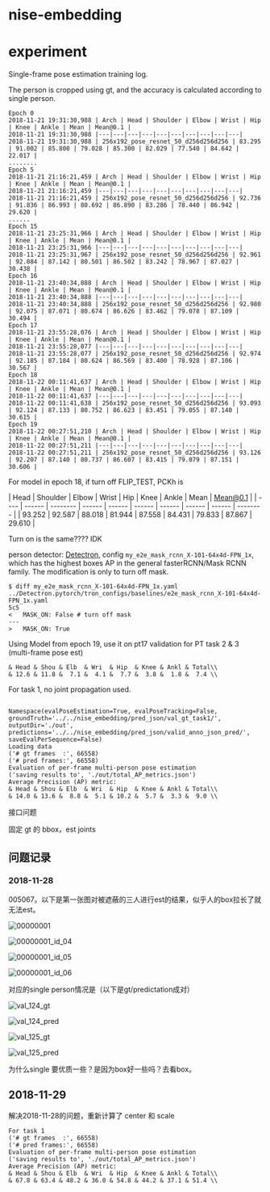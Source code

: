 # nise-embedding



# experiment

Single-frame pose estimation training log. 

The person is cropped using gt, and the  accuracy is calculated according to single person.

```
Epoch 0
2018-11-21 19:31:30,988 | Arch | Head | Shoulder | Elbow | Wrist | Hip | Knee | Ankle | Mean | Mean@0.1 |
2018-11-21 19:31:30,988 |---|---|---|---|---|---|---|---|---|---|
2018-11-21 19:31:30,988 | 256x192_pose_resnet_50_d256d256d256 | 83.295 | 91.002 | 85.800 | 79.028 | 85.300 | 82.029 | 77.540 | 84.642 | 22.017 |
........
Epoch 5
2018-11-21 21:16:21,459 | Arch | Head | Shoulder | Elbow | Wrist | Hip | Knee | Ankle | Mean | Mean@0.1 |
2018-11-21 21:16:21,459 |---|---|---|---|---|---|---|---|---|---|
2018-11-21 21:16:21,459 | 256x192_pose_resnet_50_d256d256d256 | 92.736 | 91.836 | 86.993 | 80.692 | 86.890 | 83.286 | 78.440 | 86.942 | 29.620 |
......
Epoch 15
2018-11-21 23:25:31,966 | Arch | Head | Shoulder | Elbow | Wrist | Hip | Knee | Ankle | Mean | Mean@0.1 |
2018-11-21 23:25:31,966 |---|---|---|---|---|---|---|---|---|---|
2018-11-21 23:25:31,967 | 256x192_pose_resnet_50_d256d256d256 | 92.961 | 92.084 | 87.142 | 80.501 | 86.502 | 83.242 | 78.967 | 87.027 | 30.438 |
Epoch 16
2018-11-21 23:40:34,888 | Arch | Head | Shoulder | Elbow | Wrist | Hip | Knee | Ankle | Mean | Mean@0.1 |
2018-11-21 23:40:34,888 |---|---|---|---|---|---|---|---|---|---|
2018-11-21 23:40:34,888 | 256x192_pose_resnet_50_d256d256d256 | 92.980 | 92.075 | 87.071 | 80.674 | 86.626 | 83.462 | 79.078 | 87.109 | 30.494 |
Epoch 17
2018-11-21 23:55:28,076 | Arch | Head | Shoulder | Elbow | Wrist | Hip | Knee | Ankle | Mean | Mean@0.1 |
2018-11-21 23:55:28,077 |---|---|---|---|---|---|---|---|---|---|
2018-11-21 23:55:28,077 | 256x192_pose_resnet_50_d256d256d256 | 92.974 | 92.185 | 87.184 | 80.624 | 86.569 | 83.400 | 78.928 | 87.106 | 30.567 |
Epoch 18
2018-11-22 00:11:41,637 | Arch | Head | Shoulder | Elbow | Wrist | Hip | Knee | Ankle | Mean | Mean@0.1 |
2018-11-22 00:11:41,637 |---|---|---|---|---|---|---|---|---|---|
2018-11-22 00:11:41,638 | 256x192_pose_resnet_50_d256d256d256 | 93.093 | 92.124 | 87.133 | 80.752 | 86.623 | 83.451 | 79.055 | 87.140 | 30.615 |
Epoch 19
2018-11-22 00:27:51,210 | Arch | Head | Shoulder | Elbow | Wrist | Hip | Knee | Ankle | Mean | Mean@0.1 |
2018-11-22 00:27:51,211 |---|---|---|---|---|---|---|---|---|---|
2018-11-22 00:27:51,211 | 256x192_pose_resnet_50_d256d256d256 | 93.126 | 92.207 | 87.140 | 80.737 | 86.607 | 83.415 | 79.079 | 87.151 | 30.606 |
```

For model in epoch 18, if turn off FLIP_TEST, PCKh is 

| Head   | Shoulder | Elbow  | Wrist  | Hip    | Knee   | Ankle  | Mean   | Mean@0.1 |
| ---- | ------ | -------- | ------ | ------ | ------ | ------ | ------ | ------ | -------- |
| 93.252 | 92.587   | 88.018 | 81.944 | 87.558 | 84.431 | 79.833 | 87.867 | 29.610   |

Turn on is the same???? IDK



person detector: [Detectron](https://github.com/roytseng-tw/Detectron.pytorch#supported-network-modules), config `my_e2e_mask_rcnn_X-101-64x4d-FPN_1x`, which has the highest boxes AP in the general fasterRCNN/Mask RCNN family. The modification is only to turn off mask. 

```
$ diff my_e2e_mask_rcnn_X-101-64x4d-FPN_1x.yaml ../Detectron.pytorch/tron_configs/baselines/e2e_mask_rcnn_X-101-64x4d-FPN_1x.yaml
5c5
<   MASK_ON: False # turn off mask
---
>   MASK_ON: True
```



Using Model from epoch 19, use it on pt17 validation for PT task 2 & 3 (multi-frame pose est)

```
& Head & Shou & Elb  & Wri  & Hip  & Knee & Ankl & Total\\
& 12.6 & 11.8 &  7.1 &  4.1 &  7.7 &  3.8 &  1.8 &  7.4 \\
```



For task 1, no joint propagation used.

```

Namespace(evalPoseEstimation=True, evalPoseTracking=False, groundTruth='../../nise_embedding/pred_json/val_gt_task1/', outputDir='./out', predictions='../../nise_embedding/pred_json/valid_anno_json_pred/', saveEvalPerSequence=False)
Loading data
('# gt frames  :', 66558)
('# pred frames:', 66558)
Evaluation of per-frame multi-person pose estimation
('saving results to', './out/total_AP_metrics.json')
Average Precision (AP) metric:
& Head & Shou & Elb  & Wri  & Hip  & Knee & Ankl & Total\\
& 14.0 & 13.6 &  8.8 &  5.1 & 10.2 &  5.7 &  3.3 &  9.0 \\
```

接口问题

固定 gt 的 bbox，est joints



## 问题记录

### 2018-11-28

005067。以下是第一张图对被遮蔽的三人进行est的结果，似乎人的box拉长了就无法est。

![00000001](assets/00000001.jpg)

![00000001_id_04](assets/00000001_id_04.jpg)

![00000001_id_05](assets/00000001_id_05.jpg)

![00000001_id_06](assets/00000001_id_06.jpg)

对应的single person情况是（以下是gt/predictation成对）

![val_124_gt](assets/val_124_gt.jpg)

![val_124_pred](assets/val_124_pred.jpg)

![val_125_gt](assets/val_125_gt.jpg)

![val_125_pred](assets/val_125_pred.jpg)

为什么single 要优质一些？是因为box好一些吗？去看box。

## 2018-11-29

解决2018-11-28的问题，重新计算了 center 和 scale

```
For task 1
('# gt frames  :', 66558)
('# pred frames:', 66558)
Evaluation of per-frame multi-person pose estimation
('saving results to', './out/total_AP_metrics.json')
Average Precision (AP) metric:
& Head & Shou & Elb  & Wri  & Hip  & Knee & Ankl & Total\\
& 67.8 & 63.4 & 48.2 & 36.0 & 54.8 & 44.2 & 37.1 & 51.4 \\
```

